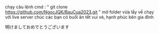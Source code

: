 
chạy câu lệnh cmd :  " git clone https://github.com/NgocJQK/BauCua2023.git " 
mở folder vừa lấy về chạy với live server
chúc các bạn có buổi ăn tết vui vẻ, hạnh phúc bên gia đình

明けましておめでとうございます